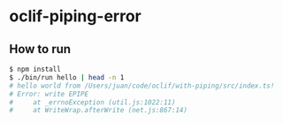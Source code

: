 # oclif-piping-error

## How to run

```bash
$ npm install
$ ./bin/run hello | head -n 1
# hello world from /Users/juan/code/oclif/with-piping/src/index.ts!
# Error: write EPIPE
#     at _errnoException (util.js:1022:11)
#     at WriteWrap.afterWrite (net.js:867:14)
```
